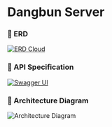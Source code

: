 # Dangbun Server



### 📌 ERD
[![ERD Cloud](https://img.shields.io/badge/ERD%20Cloud-6C63FF?style=for-the-badge&labelColor=6C63FF)](https://www.erdcloud.com/d/YxcrZC2Y5X8mt4RrC)
<br>

### 📌 API Specification
[![Swagger UI](https://img.shields.io/badge/Swagger%20UI-00C853?style=for-the-badge&labelColor=00C853)](https://dangbun.o-r.kr/swagger-ui/index.html#/)
<br>

### 📌 Architecture Diagram
![Architecture Diagram](https://github.com/user-attachments/assets/73798468-c55c-412f-8d57-3deec74ad1cf)
